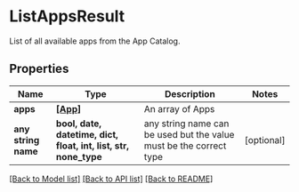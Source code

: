 # ListAppsResult

List of all available apps from the App Catalog.

## Properties
Name | Type | Description | Notes
------------ | ------------- | ------------- | -------------
**apps** | [**[App]**](App.md) | An array of Apps | 
**any string name** | **bool, date, datetime, dict, float, int, list, str, none_type** | any string name can be used but the value must be the correct type | [optional]

[[Back to Model list]](../README.md#documentation-for-models) [[Back to API list]](../README.md#documentation-for-api-endpoints) [[Back to README]](../README.md)



